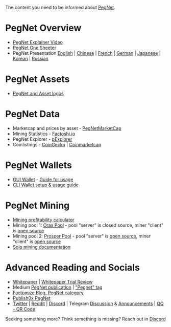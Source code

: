 The content you need to be informed about [PegNet](https://pegnet.org).

# PegNet Overview
* [PegNet Explainer Video](https://www.youtube.com/watch?v=bh0GlzLiM6Y)
* [PegNet One Sheeter](https://docs.google.com/document/d/1d4TMGNgHB5Hic_Xnej8ZIFovMhL0jHOvPVoli0LZQCg/edit?usp=sharing)
* PegNet Presentation [English](https://docs.google.com/presentation/d/1OyK93QO1c0A9pKVP2bPlDqw_blnJk8ronMJKM88rLTk/edit) |
[Chinese](https://drive.google.com/file/d/1jKqJ-rczNffAHKPXQAhLNllCFjrjv0iE/view) |
[French](https://docs.google.com/presentation/d/1kmEIDhTe-A3oR06JKsKs4vbNGk9DQvWL_soPCUtEZZU/edit) |
[German](https://drive.google.com/file/d/1EO_BjmZyDVuPyUqnSDixBambZwoxdmcR/view) |
[Japanese](https://docs.google.com/presentation/d/15NMxbjvKOmvym0vi4m77c-jHvZoZPYRefG2QlyC5IAw/edit) |
[Korean](https://drive.google.com/file/d/1SDB26HL3od2Wd3iHHR5g7A-ZcW-KUXkp/view) |
[Russian](https://docs.google.com/presentation/d/1veQiIxOpPaNS4LCbtVsZ_jS-fdXBb_VkKXUaYr0o79o/edit)

# PegNet Assets
* [PegNet and Asset logos](https://github.com/pegnet/docs/tree/master/resources/logos)

# PegNet Data
* Marketcap and prices by asset - [PegNetMarketCap](https://pegnetmarketcap.com)
* Mining Statistics - [Factoshi.io](https://factoshi.io/pegnet)
* PegNet Explorer - [pExplorer](https://factoshi.io/pegnet)
* Coinlistings - [CoinGecko](https://www.coingecko.com/en/coins/pegnet) | [Coinmarketcap](https://coinmarketcap.com/currencies/pegnet/)

# PegNet Wallets
* [GUI Wallet](https://factomatic.io/wallet/) - [Guide for usage](https://factomize.com/how-to-transfer-peg-from-the-enterprise-wallet-to-the-gui-wallet/)
* [CLI Wallet setup & usage guide](https://factomize.com/how-to-setup-the-pegnet-ecosystem-for-conversions-and-transfers/)

# PegNet Mining
* [Mining profitability calculator](https://www.oraxpool.com/calculator)
* Mining pool 1: [Orax Pool](https://www.oraxpool.com/) - pool "server" is closed source, miner "client" is [open source](https://gitlab.com/oraxpool)
* Mining pool 2: [Prosper Pool](https://prosperpool.io/) -  pool "server" is [open source](https://github.com/FactomWyomingEntity/prosper-pool), miner "client" is [open source](https://github.com/FactomWyomingEntity/prosper-pool/tree/master/prosper-miner)
* [Solo mining documentation](https://github.com/pegnet/pegnet/wiki/Mining)

# Advanced Reading and Socials
* [Whitepaper](https://pegnet.org/docs/whitepaper.html) | [Whitepaper Trial Review](https://whitepapertrail.com/pegnet-project-review/)
* Medium [PegNet publication](https://medium.com/pegnet) | ["Pegnet" tag](https://medium.com/tag/pegnet/archive)
* [Factomize Blog, PegNet category](https://factomize.com/category/pegnet/)
* [Publish0x PegNet](https://www.publish0x.com/tag/pegnet)
* [Twitter](https://twitter.com/PegNetNews) | [Reddit](https://www.reddit.com/r/PegNet/) | [Discord](https://pegnet.org/chat) | Telegram [Discussion](https://t.me/PegnetOfficial) & [Announcements](https://t.me/pegnetannouncements) | [QQ - QR Code](https://pegnet.org/img/wechat-qr.png)

Seeking something more? Think something is missing? Reach out in [Discord](https://pegnet.org/chat)
